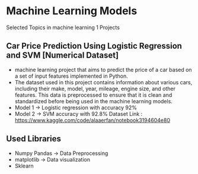 # Machine Learning Models
Selected Topics in machine learning 1 Projects 
## Car Price Prediction Using Logistic Regression and SVM [Numerical Dataset]

- machine learning project that aims to predict the price of a car based on a set of input features implemented in Python.
- The dataset used in this project contains information about various cars, including their make, model, year, mileage, engine size, and other features.
This data is preprocessed to ensure that it is clean and standardized before being used in the machine learning models.
- Model 1 -> Logistic regression with accuracy 92%
- Model 2 -> SVM accuracy with 92.8%
Dataset Link : https://www.kaggle.com/code/alaaerfan/notebook3194604e80

## Used Libraries 
- Numpy Pandas -> Data Preprocessing 
- matplotlib -> Data visualization 
- Sklearn
